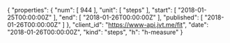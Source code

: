 {
  "properties": {
    "num": [
      944
    ],
    "unit": [
      "steps"
    ],
    "start": [
      "2018-01-25T00:00:00Z"
    ],
    "end": [
      "2018-01-26T00:00:00Z"
    ],
    "published": [
      "2018-01-26T00:00:00Z"
    ]
  },
  "client_id": "https://www-api.jvt.me/fit",
  "date": "2018-01-26T00:00:00Z",
  "kind": "steps",
  "h": "h-measure"
}
